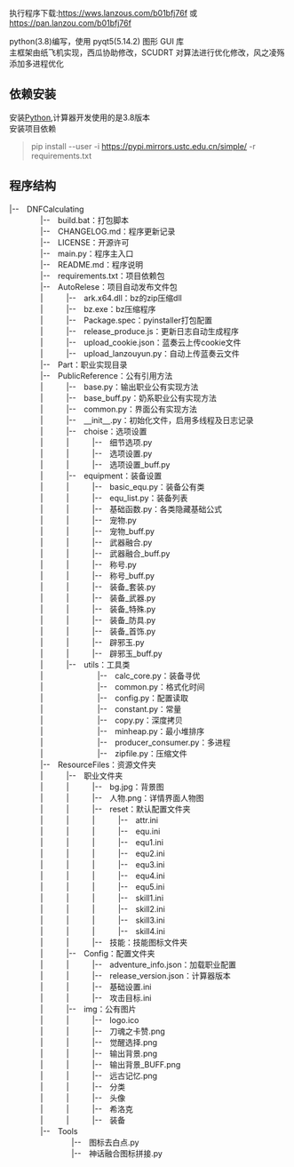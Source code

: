 
执行程序下载:https://wws.lanzous.com/b01bfj76f 或 https://pan.lanzou.com/b01bfj76f

python(3.8)编写，使用 pyqt5(5.14.2) 图形 GUI 库<br>
主框架由纸飞机实现，西瓜协助修改，SCUDRT 对算法进行优化修改，风之凌殇添加多进程优化<br>

## 依赖安装

安装[Python](https://www.python.org/),计算器开发使用的是3.8版本<br>
安装项目依赖<br>
> pip install --user  -i https://pypi.mirrors.ustc.edu.cn/simple/ -r requirements.txt

<!-- ### 修改项目
* fork本项目
* 克隆(clone)你fork的项目到本地,如果clone速度太慢,可以在github.com后添加.cnpmjs.org,切换仓库,如
> 从<br>
> git clone https://github.com/wxh0402/DNFCalculating.git<br>
> 变成<br>
> git clone https://github.com.cnpmjs.org/wxh0402/DNFCalculating.git<br>
> 提示下载速度
* 新建分支并检出新分支,如
> git checkout -b ver0.1<br> -->

## 程序结构

|--　DNFCalculating</br>
　　　　|--　build.bat：打包脚本</br>
　　　　|--　CHANGELOG.md：程序更新记录</br>
　　　　|--　LICENSE：开源许可</br>
　　　　|--　main.py：程序主入口</br>
　　　　|--　README.md：程序说明</br>
　　　　|--　requirements.txt：项目依赖包</br>
　　　　|--　AutoRelese：项目自动发布文件包</br>
　　　　|　　　|--　ark.x64.dll：bz的zip压缩dll</br>
　　　　|　　　|--　bz.exe：bz压缩程序</br>
　　　　|　　　|--　Package.spec：pyinstaller打包配置</br>
　　　　|　　　|--　release_produce.js：更新日志自动生成程序</br>
　　　　|　　　|--　upload_cookie.json：蓝奏云上传cookie文件</br>
　　　　|　　　|--　upload_lanzouyun.py：自动上传蓝奏云文件</br>
　　　　|--　Part：职业实现目录</br>
　　　　|--　PublicReference：公有引用方法</br>
　　　　|　　　|--　base.py：输出职业公有实现方法</br>
　　　　|　　　|--　base_buff.py：奶系职业公有实现方法</br>
　　　　|　　　|--　common.py：界面公有实现方法</br>
　　　　|　　　|--　<u>　</u>init<u>　</u>.py：初始化文件，启用多线程及日志记录</br>
　　　　|　　　|--　choise：选项设置</br>
　　　　|　　　|　　　|--　细节选项.py</br>
　　　　|　　　|　　　|--　选项设置.py</br>
　　　　|　　　|　　　|--　选项设置_buff.py</br>
　　　　|　　　|--　equipment：装备设置</br>
　　　　|　　　|　　　|--　basic_equ.py：装备公有类</br>
　　　　|　　　|　　　|--　equ_list.py：装备列表</br>
　　　　|　　　|　　　|--　基础函数.py：各类隐藏基础公式</br>
　　　　|　　　|　　　|--　宠物.py</br>
　　　　|　　　|　　　|--　宠物_buff.py</br>
　　　　|　　　|　　　|--　武器融合.py</br>
　　　　|　　　|　　　|--　武器融合_buff.py</br>
　　　　|　　　|　　　|--　称号.py</br>
　　　　|　　　|　　　|--　称号_buff.py</br>
　　　　|　　　|　　　|--　装备_套装.py</br>
　　　　|　　　|　　　|--　装备_武器.py</br>
　　　　|　　　|　　　|--　装备_特殊.py</br>
　　　　|　　　|　　　|--　装备_防具.py</br>
　　　　|　　　|　　　|--　装备_首饰.py</br>
　　　　|　　　|　　　|--　辟邪玉.py</br>
　　　　|　　　|　　　|--　辟邪玉_buff.py</br>
　　　　|　　　|--　utils：工具类</br>
　　　　|　　　　　　　|--　calc_core.py：装备寻优</br>
　　　　|　　　　　　　|--　common.py：格式化时间</br>
　　　　|　　　　　　　|--　config.py：配置读取</br>
　　　　|　　　　　　　|--　constant.py：常量</br>
　　　　|　　　　　　　|--　copy.py：深度拷贝</br>
　　　　|　　　　　　　|--　minheap.py：最小堆排序</br>
　　　　|　　　　　　　|--　producer_consumer.py：多进程</br>
　　　　|　　　　　　　|--　zipfile.py：压缩文件</br>
　　　　|--　ResourceFiles：资源文件夹</br>
　　　　|　　　|--　职业文件夹</br>
　　　　|　　　|　　　|--　bg.jpg：背景图</br>
　　　　|　　　|　　　|--　人物.png：详情界面人物图</br>
　　　　|　　　|　　　|--　reset：默认配置文件夹</br>
　　　　|　　　|　　　|　　　|--　attr.ini</br>
　　　　|　　　|　　　|　　　|--　equ.ini</br>
　　　　|　　　|　　　|　　　|--　equ1.ini</br>
　　　　|　　　|　　　|　　　|--　equ2.ini</br>
　　　　|　　　|　　　|　　　|--　equ3.ini</br>
　　　　|　　　|　　　|　　　|--　equ4.ini</br>
　　　　|　　　|　　　|　　　|--　equ5.ini</br>
　　　　|　　　|　　　|　　　|--　skill1.ini</br>
　　　　|　　　|　　　|　　　|--　skill2.ini</br>
　　　　|　　　|　　　|　　　|--　skill3.ini</br>
　　　　|　　　|　　　|　　　|--　skill4.ini</br>
　　　　|　　　|　　　|--　技能：技能图标文件夹</br>
　　　　|　　　|--　Config：配置文件夹</br>
　　　　|　　　|　　　|--　adventure_info.json：加载职业配置</br>
　　　　|　　　|　　　|--　release_version.json：计算器版本</br>
　　　　|　　　|　　　|--　基础设置.ini</br>
　　　　|　　　|　　　|--　攻击目标.ini</br>
　　　　|　　　|--　img：公有图片</br>
　　　　|　　　|　　　|--　logo.ico</br>
　　　　|　　　|　　　|--　刀魂之卡赞.png</br>
　　　　|　　　|　　　|--　觉醒选择.png</br>
　　　　|　　　|　　　|--　输出背景.png</br>
　　　　|　　　|　　　|--　输出背景_BUFF.png</br>
　　　　|　　　|　　　|--　远古记忆.png</br>
　　　　|　　　|　　　|--　分类</br>
　　　　|　　　|　　　|--　头像</br>
　　　　|　　　|　　　|--　希洛克</br>
　　　　|　　　|　　　|--　装备</br>
　　　　|--　Tools</br>
　　　　　　　　|--　图标去白点.py</br>
　　　　　　　　|--　神话融合图标拼接.py</br>